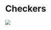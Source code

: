 # Checkers
![](https://www.plantuml.com/plantuml/svg/ZLLDJyCm3BtdLqJZCZvMCKv883GOY0j84o3kKHjDbTfaf2q33VuxiTCcgTi1foL-ViylZjCjgbgOkYaBnj92L1L_4DMjA4N5T-oORmhnEJratyn7ZsQPtghP5N_GwpmTYR_cSjjfmHfrSbLB8z9wkjIgrgOef07LDkqPB63kWJP2hMMVWp0GZIR4bRM7l77Ygh3uAF59LaqfVw6w1C8DFfFaYXDRp9i1SDMhpA9wW59rnX3oFVI5IBmhGS91FRBeqHijJ8QWTpY2-PKxsriZJAleb-vWkKmTm7piEatb9cv5Dqem8j3MjOnGDqy0MH_kiBMC0_UY3FlMwBuI8R8BjqkJ4GfRVldbP8UgD11IwMtlpoHNFvRogD_b7obBeL9P_AlWO9gY9EqR6h-rqQxrJKK0jRAZxsWKwhS1fg2q1Um7G9iiL_RAkJRvEbSdF0fPStPM3Y-iJ9-FSnOIMV-rnK0t5rq4BH4nFrQ3BkzB93VMbO7EGW7u9Q-An5uQexIBWUCxOxGVOim76Lm4pkJyutpIliK1Da-Iiu_vsSIzo1OUI3ioQBiLvp0GazCacNVC5i2djzH5u28CL5n40owreZ7u4sXZGOXx9Sk8HWEIu_c2t6YFhO8zBaQCuHSZ8k29SR-GAhF_PJy0)
